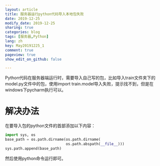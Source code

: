 ```yaml
---
layout: article
title: 服务器运行python代码导入本地包失败
date: 2019-12-25
modify_date: 2019-12-25
sharing: true
categories: blog
tags: [服务器,Python]
lang: zh
key: May20191225_1
comment: true
pageview: true
show_edit_on_github: false

---
```


Python代码在服务器端运行时，需要导入自己写的包，比如导入train文件夹下的model.py文件中的包，使用import train.model导入失败，提示找不到，但是在windows下pycharm执行可以。
<!--more-->

# 解决办法

在要导入包的python文件的首部添加以下内容：

``` Python
import sys, os
base_path = os.path.dirname(os.path.dirname(
                            os.path.abspath(__file__)))
sys.path.append(base_path)

```
然后使用python命令运行即可。
